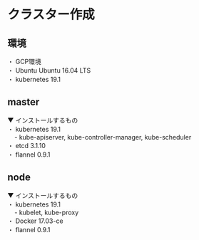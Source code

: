 # クラスター作成

## 環境
・ GCP環境 <br />
・ Ubuntu Ubuntu 16.04 LTS <br />
・ kubernetes 19.1 <br />

## master
▼ インストールするもの <br />
・ kubernetes 19.1 <br />
&nbsp;&nbsp;&nbsp;&nbsp;- kube-apiserver, kube-controller-manager, kube-scheduler <br />
・ etcd 3.1.10 <br />
・ flannel 0.9.1 <br />


## node
▼ インストールするもの <br />
・ kubernetes 19.1 <br />
&nbsp;&nbsp;&nbsp;&nbsp;- kubelet, kube-proxy <br />
・ Docker 17.03-ce <br />
・ flannel 0.9.1 <br />
